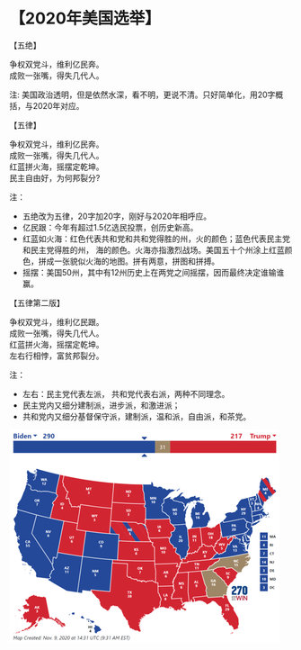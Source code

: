 # 【2020年美国选举】

【五绝】

争权双党斗，维利亿民奔。   
成败一张嘴，得失几代人。

注: 美国政治透明，但是依然水深，看不明，更说不清。只好简单化，用20字概括，与2020年对应。

【五律】

争权双党斗，维利亿民奔。  
成败一张嘴，得失几代人。  
红蓝拼火海，摇摆定乾坤。  
民主自由好，为何邦裂分?

注：

- 五绝改为五律，20字加20字，刚好与2020年相呼应。
- 亿民跟：今年有超过1.5亿选民投票，创历史新高。
- 红蓝如火海：红色代表共和党和共和党得胜的州，火的颜色；蓝色代表民主党和民主党得胜的州，
海的颜色。火海亦指激烈战场。美国五十个州涂上红蓝颜色，拼成一张貌似火海的地图。拼有两意，拼图和拼搏。
- 摇摆：美国50州，其中有12州历史上在两党之间摇摆，因而最终决定谁输谁赢。

【五律第二版】

争权双党斗，维利亿民跟。  
成败一张嘴，得失几代人。  
红蓝拼火海，摇摆定乾坤。  
左右行相悖，富贫邦裂分。

注：

- 左右：民主党代表左派， 共和党代表右派，两种不同理念。
- 民主党内又细分建制派，进步派，和激进派；
- 共和党内又细分基督保守派，建制派，温和派，自由派，和茶党。

![](18.png)